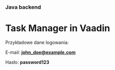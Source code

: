 ### Java backend
# Task Manager in Vaadin
 
Przykładowe dane logowania:

E-mail: **john_doe@example.com**

Hasło: **password123**
